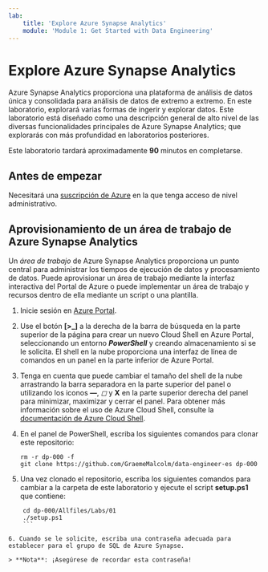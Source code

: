 ```yaml
---
lab:
    title: 'Explore Azure Synapse Analytics'
    module: 'Module 1: Get Started with Data Engineering'
---
```


# Explore Azure Synapse Analytics

Azure Synapse Analytics proporciona una plataforma de análisis de datos única y consolidada para análisis de datos de extremo a extremo. En este laboratorio, explorará varias formas de ingerir y explorar datos. Este laboratorio está diseñado como una descripción general de alto nivel de las diversas funcionalidades principales de Azure Synapse Analytics; que explorarás con más profundidad en laboratorios posteriores.

Este laboratorio tardará aproximadamente **90** minutos en completarse.

## Antes de empezar

Necesitará una [suscripción de Azure](https://azure.microsoft.com/free) en la que tenga acceso de nivel administrativo.

## Aprovisionamiento de un área de trabajo de Azure Synapse Analytics

Un *área de trabajo* de Azure Synapse Analytics proporciona un punto central para administrar los tiempos de ejecución de datos y procesamiento de datos. Puede aprovisionar un área de trabajo mediante la interfaz interactiva del Portal de Azure o puede implementar un área de trabajo y recursos dentro de ella mediante un script o una plantilla.

1. Inicie sesión en [Azure Portal](https://portal.azure.com).
2. Use el botón **[>_]** a la derecha de la barra de búsqueda en la parte superior de la página para crear un nuevo Cloud Shell en Azure Portal, seleccionando un entorno ***PowerShell*** y creando almacenamiento si se le solicita. El shell en la nube proporciona una interfaz de línea de comandos en un panel en la parte inferior de Azure Portal.
3. Tenga en cuenta que puede cambiar el tamaño del shell de la nube arrastrando la barra separadora en la parte superior del panel o utilizando los iconos **—**, *◻* y **X** en la parte superior derecha del panel para minimizar, maximizar y cerrar el panel. Para obtener más información sobre el uso de Azure Cloud Shell, consulte la [documentación de Azure Cloud Shell](https://docs.microsoft.com/azure/cloud-shell/overview).
4. En el panel de PowerShell, escriba los siguientes comandos para clonar este repositorio:

    ```
    rm -r dp-000 -f
    git clone https://github.com/GraemeMalcolm/data-engineer-es dp-000
    ```
5. Una vez clonado el repositorio, escriba los siguientes comandos para cambiar a la carpeta de este laboratorio y ejecute el script **setup.ps1** que contiene:

```
    cd dp-000/Allfiles/Labs/01
    ./setup.ps1
    ```

6. Cuando se le solicite, escriba una contraseña adecuada para establecer para el grupo de SQL de Azure Synapse.

> **Nota**: ¡Asegúrese de recordar esta contraseña!
